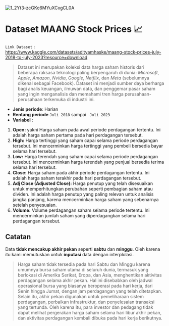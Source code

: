 ![1_2Yt3-zcGKc6MYuXCxgCL0A](https://github.com/Zen-Rofiqy/STA1341-MPDW/assets/114891856/2ff74a64-c4db-43b8-9276-78a590c60ad2)
# Dataset MAANG Stock Prices 📈
`Link Dataset` :  
https://www.kaggle.com/datasets/adityamhaske/maang-stock-prices-july-2018-to-july-2023?resource=download  
  
> Dataset ini merupakan koleksi data harga saham historis dari beberapa raksasa teknologi paling berpengaruh di dunia: 
> _Microsoft_, _Apple_, _Amazon_, _Nvidia_, _Google_, _Netflix_, dan _Meta_ (sebelumnya dikenal sebagai Facebook). 
> Dataset ini menjadi sumber daya berharga bagi analis keuangan, ilmuwan data, dan penggemar pasar saham yang ingin 
> menganalisis dan memahami tren harga perusahaan-perusahaan terkemuka di industri ini.  
  
* **Jenis periode**: Harian  
* **Rentang periode** `Juli 2018` sampai ` Juli 2023`  
* **Variabel** :
1. **Open:** yakni Harga saham pada awal periode perdagangan tertentu. 
Ini adalah harga saham pertama pada hari perdagangan tersebut.
2. **High:** Harga tertinggi yang saham capai selama periode perdagangan tersebut. 
Ini mencerminkan harga tertinggi yang pembeli bersedia bayar selama hari tersebut.
3. **Low:** Harga terendah yang saham capai selama periode perdagangan tersebut. 
Ini mencerminkan harga terendah yang penjual bersedia terima selama hari tersebut.
4. **Close:** Harga saham pada akhir periode perdagangan tertentu. 
Ini adalah harga saham terakhir pada hari perdagangan tersebut.
6. **Adj Close (Adjusted Close):** Harga penutup yang telah disesuaikan untuk memperhitungkan perubahan 
seperti pembagian saham atau dividen. Ini adalah harga penutup yang paling relevan untuk analisis jangka panjang, 
karena mencerminkan harga saham yang sebenarnya setelah penyesuaian.
7. **Volume:** Volume perdagangan saham selama periode tertentu. 
Ini mencerminkan jumlah saham yang diperdagangkan selama hari perdagangan tersebut.

## Catatan
Data **tidak mencakup akhir pekan** seperti **sabtu** dan **minggu**. Oleh karena itu kami memutuskan untuk **inputasi** data dengan interplolasi.  
> Harga saham tidak tersedia pada hari Sabtu dan Minggu karena umumnya bursa saham utama di seluruh dunia, termasuk yang berlokasi di Amerika Serikat, Eropa, dan Asia, menghentikan aktivitas perdagangan selama akhir pekan. Hal ini disebabkan oleh jadwal operasional bursa yang biasanya beroperasi pada hari kerja, dari Senin hingga Jumat, dengan jam perdagangan yang telah ditetapkan. Selain itu, akhir pekan digunakan untuk pemeliharaan sistem perdagangan, perbaikan infrastruktur, dan penyelesaian transaksi yang tertunda. Oleh karena itu, para investor dan pedagang tidak dapat melihat pergerakan harga saham selama hari libur akhir pekan, dan aktivitas perdagangan kembali dibuka pada hari kerja berikutnya.
